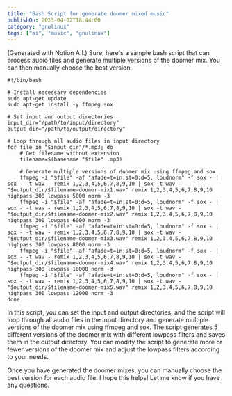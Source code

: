 ```yaml
---
title: "Bash Script for generate doomer mixed music"
publishOn: 2023-04-02T18:44:00
category: "gnulinux"
tags: ["ai", "music", "gnulinux"]
---
```


(Generated with Notion A.I.)
Sure, here's a sample bash script that can process audio files and generate multiple versions of the doomer mix. You can then manually choose the best version.

```
#!/bin/bash

# Install necessary dependencies
sudo apt-get update
sudo apt-get install -y ffmpeg sox

# Set input and output directories
input_dir="/path/to/input/directory"
output_dir="/path/to/output/directory"

# Loop through all audio files in input directory
for file in "$input_dir"/*.mp3; do
    # Get filename without extension
    filename=$(basename "$file" .mp3)

    # Generate multiple versions of doomer mix using ffmpeg and sox
    ffmpeg -i "$file" -af "afade=t=in:st=0:d=5, loudnorm" -f sox - | sox - -t wav - remix 1,2,3,4,5,6,7,8,9,10 | sox -t wav - "$output_dir/$filename-doomer-mix1.wav" remix 1,2,3,4,5,6,7,8,9,10 highpass 300 lowpass 5000 norm -3
    ffmpeg -i "$file" -af "afade=t=in:st=0:d=5, loudnorm" -f sox - | sox - -t wav - remix 1,2,3,4,5,6,7,8,9,10 | sox -t wav - "$output_dir/$filename-doomer-mix2.wav" remix 1,2,3,4,5,6,7,8,9,10 highpass 300 lowpass 6000 norm -3
    ffmpeg -i "$file" -af "afade=t=in:st=0:d=5, loudnorm" -f sox - | sox - -t wav - remix 1,2,3,4,5,6,7,8,9,10 | sox -t wav - "$output_dir/$filename-doomer-mix3.wav" remix 1,2,3,4,5,6,7,8,9,10 highpass 300 lowpass 8000 norm -3
    ffmpeg -i "$file" -af "afade=t=in:st=0:d=5, loudnorm" -f sox - | sox - -t wav - remix 1,2,3,4,5,6,7,8,9,10 | sox -t wav - "$output_dir/$filename-doomer-mix4.wav" remix 1,2,3,4,5,6,7,8,9,10 highpass 300 lowpass 10000 norm -3
    ffmpeg -i "$file" -af "afade=t=in:st=0:d=5, loudnorm" -f sox - | sox - -t wav - remix 1,2,3,4,5,6,7,8,9,10 | sox -t wav - "$output_dir/$filename-doomer-mix5.wav" remix 1,2,3,4,5,6,7,8,9,10 highpass 300 lowpass 12000 norm -3
done

```

In this script, you can set the input and output directories, and the script will loop through all audio files in the input directory and generate multiple versions of the doomer mix using ffmpeg and sox. The script generates 5 different versions of the doomer mix with different lowpass filters and saves them in the output directory. You can modify the script to generate more or fewer versions of the doomer mix and adjust the lowpass filters according to your needs.

Once you have generated the doomer mixes, you can manually choose the best version for each audio file. I hope this helps! Let me know if you have any questions.
